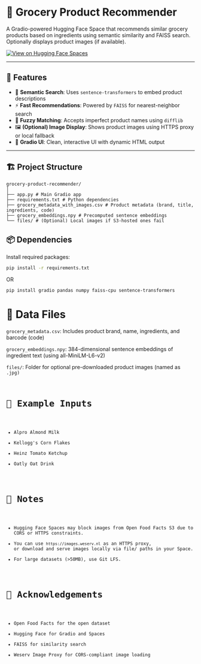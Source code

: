 # 🛒 Grocery Product Recommender

A Gradio-powered Hugging Face Space that recommends similar grocery products based on ingredients using semantic similarity and FAISS search. Optionally displays product images (if available).

[![View on Hugging Face Spaces](https://img.shields.io/badge/🤗%20View%20Space-Hugging%20Face-blueviolet)]((https://huggingface.co/spaces/Maithil06/GroceryRecommendationSystem/))

---

## 🚀 Features

- 🔎 **Semantic Search**: Uses `sentence-transformers` to embed product descriptions
- ⚡ **Fast Recommendations**: Powered by `FAISS` for nearest-neighbor search
- 🧠 **Fuzzy Matching**: Accepts imperfect product names using `difflib`
- 🖼️ **(Optional) Image Display**: Shows product images using HTTPS proxy or local fallback
- 🎨 **Gradio UI**: Clean, interactive UI with dynamic HTML output

---

## 🏗️ Project Structure

```
grocery-product-recommender/
│
├── app.py # Main Gradio app
├── requirements.txt # Python dependencies
├── grocery_metadata_with_images.csv # Product metadata (brand, title, ingredients, code)
├── grocery_embeddings.npy # Precomputed sentence embeddings
└── files/ # (Optional) Local images if S3-hosted ones fail
```

## 📦 Dependencies

Install required packages:

```bash
pip install -r requirements.txt
```
OR

```bash
pip install gradio pandas numpy faiss-cpu sentence-transformers
```
# 📂 Data Files
```grocery_metadata.csv```: Includes product brand, name, ingredients, and barcode (code)

```grocery_embeddings.npy```: 384-dimensional sentence embeddings of ingredient text (using all-MiniLM-L6-v2)

```files/```: Folder for optional pre-downloaded product images (named as <code>.jpg)

# 🧪 Example Inputs

- Alpro Almond Milk
- Kellogg's Corn Flakes
- Heinz Tomato Ketchup
- Oatly Oat Drink

# 🔐 Notes

- Hugging Face Spaces may block images from Open Food Facts S3 due to CORS or HTTPS constraints.
- You can use ```https://images.weserv.nl``` as an HTTPS proxy, or download and serve images locally via file/ paths in your Space.
- For large datasets (>50MB), use Git LFS.

# 🤝 Acknowledgements

- Open Food Facts for the open dataset
- Hugging Face for Gradio and Spaces
- FAISS for similarity search
- Weserv Image Proxy for CORS-compliant image loading
